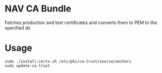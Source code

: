 NAV CA Bundle
=============

Fetches production and test certificates and converts them to PEM to the specified dir.

# Usage

```
sudo ./install-certs.sh /etc/pki/ca-trust/source/anchors
sudo update-ca-trust
```

